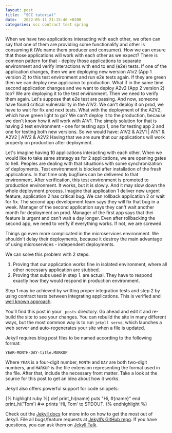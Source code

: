 ```yaml
---
layout: post
title:  "SCC tutorial"
date:   2022-05-11 21:15:46 +0200
categories: scc contract test spring
---
```

When we have two applications interacting with each other, we often can say that one of them are providing some functionalify and other is consuming it (We name them producer and consumer). How we can ensure that those applications will work with each other as we expect? There is common pattern for that - deploy those applications to separate environment and verify interactions with end to end (e2e) tests. If one of the application changes, then we are deploying new wersion A1v2 (App 1 version 2) to this test environment and run e2e tests again. If they are green then we can deploy new applicaion to production. What if in the same time second application changes and we want to deploy A2v2 (App 2 version 2) too? We are deploying it to the test environment. Then we need to verify them again. Let's suppose that e2e test are passing. And now, someone have found critical vulnerability in the A1V2. We can't deploy it on prod, we have to wait for fix and next tests. What with the deployment of the A2V2, which have green light to go? We can't deploy it to the production, because we don't know how it will work with A1V1.
The simply solution for that is having 2 test environment - one for testing app 1, one for testing app 2 and one for testing both new versions. So we would have:
A1V2 & A2V1  |  A1V1 & A2V2  |  A1V2 & A2V2
Having that we are sure that our applications will work properly on production after deployment.

Let's imagine having 10 applications interacting with each other. When we would like to take same strategy as for 2 applications, we are opening gates to hell. Peoples are dealing with that situations with some synchronization of deployments. Test environment is blocked after installation of the fresh applications. In that time only bugfixes can be delivered to that environment. After verification, this test environment is promoted to production environment. It works, but it is slowly. And it may slow down the whole deployment process. Imagine that application 1 deliver new urgent feature, application 2 has critical bug. We can rollback application 2 or wait for fix. The second app development team says they will fix that bug in a week. Manager of the second application says they can't wait another month for deployment on prod. Manager of the first app says that thei feature is urgent and can't wait a day longer. Even after rollbacking the second app, we need to verify if everything works. If not, we are screwed.

Things go even more complicated in the microservices environment. We shouldn't delay their deployments, because it destroy the main advantage of using microservices - independent deployments.

We can solve this problem with 2 steps: 
 1. Proving that our application works fine in isolated environment, where all other necessary application are stubbed.
 2. Proving that subs used in step 1. are actual. They have to respond exactly how they would respond in production environment.

Step 1 may be achieved by writting proper integration tests and step 2 by using contract tests between integrating applications. This is verified and [well known approach](https://martinfowler.com/bliki/IntegrationTest.html). 






You’ll find this post in your `_posts` directory. Go ahead and edit it and re-build the site to see your changes. You can rebuild the site in many different ways, but the most common way is to run `jekyll serve`, which launches a web server and auto-regenerates your site when a file is updated.

Jekyll requires blog post files to be named according to the following format:

`YEAR-MONTH-DAY-title.MARKUP`

Where `YEAR` is a four-digit number, `MONTH` and `DAY` are both two-digit numbers, and `MARKUP` is the file extension representing the format used in the file. After that, include the necessary front matter. Take a look at the source for this post to get an idea about how it works.

Jekyll also offers powerful support for code snippets:

{% highlight ruby %}
def print_hi(name)
  puts "Hi, #{name}"
end
print_hi('Tom')
#=> prints 'Hi, Tom' to STDOUT.
{% endhighlight %}

Check out the [Jekyll docs][jekyll-docs] for more info on how to get the most out of Jekyll. File all bugs/feature requests at [Jekyll’s GitHub repo][jekyll-gh]. If you have questions, you can ask them on [Jekyll Talk][jekyll-talk].

[jekyll-docs]: https://jekyllrb.com/docs/home
[jekyll-gh]:   https://github.com/jekyll/jekyll
[jekyll-talk]: https://talk.jekyllrb.com/
